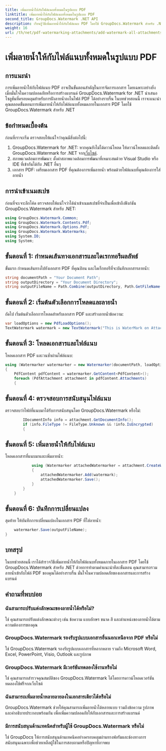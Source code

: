 ```yaml
---
title: เพิ่มลายน้ำให้กับไฟล์แนบทั้งหมดในรูปแบบ PDF
linktitle: เพิ่มลายน้ำให้กับไฟล์แนบทั้งหมดในรูปแบบ PDF
second_title: GroupDocs.Watermark .NET API
description: เรียนรู้วิธีเพิ่มลายน้ำให้กับไฟล์แนบ PDF โดยใช้ GroupDocs.Watermark สำหรับ .NET รักษาความปลอดภัยเอกสารของคุณด้วยลายน้ำแบบกำหนดเองได้อย่างง่ายดาย
weight: 16
url: /th/net/pdf-watermarking-attachments/add-watermark-all-attachments-pdf/
---
```


# เพิ่มลายน้ำให้กับไฟล์แนบทั้งหมดในรูปแบบ PDF

## การแนะนำ
การเพิ่มลายน้ำให้กับไฟล์แนบ PDF อาจเป็นขั้นตอนสำคัญในการจัดการเอกสาร โดยเฉพาะอย่างยิ่งเมื่อมั่นใจในความปลอดภัยหรือการสร้างแบรนด์ GroupDocs.Watermark for .NET นำเสนอโซลูชันที่ครอบคลุมสำหรับการฝังลายน้ำลงในไฟล์ PDF ได้อย่างราบรื่น ในบทช่วยสอนนี้ เราจะแนะนำคุณตลอดขั้นตอนการเพิ่มลายน้ำให้กับไฟล์แนบทั้งหมดภายในเอกสาร PDF โดยใช้ GroupDocs.Watermark สำหรับ .NET
## ข้อกำหนดเบื้องต้น
ก่อนที่เราจะเริ่ม ตรวจสอบให้แน่ใจว่าคุณมีสิ่งต่อไปนี้:
1.  GroupDocs.Watermark for .NET: หากคุณยังไม่ได้ดาวน์โหลด ให้ดาวน์โหลดและติดตั้ง GroupDocs.Watermark for .NET จาก[เว็บไซต์](https://releases.groupdocs.com/Watermark/net/).
2. สภาพแวดล้อมการพัฒนา: ตั้งค่าสภาพแวดล้อมการพัฒนาที่เหมาะสมด้วย Visual Studio หรือ IDE ที่เข้ากันได้กับ .NET อื่นๆ
3. เอกสาร PDF: เตรียมเอกสาร PDF ที่คุณต้องการเพิ่มลายน้ำ พร้อมด้วยไฟล์แนบที่คุณต้องการใส่ลายน้ำ

## การนำเข้าเนมสเปซ
ก่อนที่จะเจาะลึกโค้ด ตรวจสอบให้แน่ใจว่าได้นำเข้าเนมสเปซที่จำเป็นเพื่อเข้าถึงฟังก์ชัน GroupDocs.Watermark สำหรับ .NET:
```csharp
using GroupDocs.Watermark.Common;
using GroupDocs.Watermark.Contents.Pdf;
using GroupDocs.Watermark.Options.Pdf;
using GroupDocs.Watermark.Watermarks;
using System.IO;
using System;
```
## ขั้นตอนที่ 1: กำหนดเส้นทางเอกสารและไดเรกทอรีผลลัพธ์
ขั้นแรก กำหนดเส้นทางไปยังเอกสาร PDF ที่คุณป้อน และไดเร็กทอรีที่จะบันทึกเอกสารลายน้ำ:
```csharp
string documentPath = "Your Document Path";
string outputDirectory = "Your Document Directory";
string outputFileName = Path.Combine(outputDirectory, Path.GetFileName(documentPath));
```
## ขั้นตอนที่ 2: เริ่มต้นตัวเลือกการโหลดและลายน้ำ
ถัดไป เริ่มต้นตัวเลือกการโหลดสำหรับเอกสาร PDF และสร้างลายน้ำข้อความ:
```csharp
var loadOptions = new PdfLoadOptions();
TextWatermark watermark = new TextWatermark("This is WaterMark on Attachment", new Font("Arial", 19));
```
## ขั้นตอนที่ 3: โหลดเอกสารและไฟล์แนบ
โหลดเอกสาร PDF และวนซ้ำผ่านไฟล์แนบ:
```csharp
using (Watermarker watermarker = new Watermarker(documentPath, loadOptions))
{
    PdfContent pdfContent = watermarker.GetContent<PdfContent>();
    foreach (PdfAttachment attachment in pdfContent.Attachments)
    {
```
## ขั้นตอนที่ 4: ตรวจสอบการสนับสนุนไฟล์แนบ
ตรวจสอบว่าไฟล์ที่แนบมาได้รับการสนับสนุนโดย GroupDocs.Watermark หรือไม่:
```csharp
        IDocumentInfo info = attachment.GetDocumentInfo();
        if (info.FileType != FileType.Unknown && !info.IsEncrypted)
        {
```
## ขั้นตอนที่ 5: เพิ่มลายน้ำให้กับไฟล์แนบ
โหลดเอกสารที่แนบมาและเพิ่มลายน้ำ:
```csharp
            using (Watermarker attachedWatermarker = attachment.CreateWatermarker())
            {
                attachedWatermarker.Add(watermark);
                attachedWatermarker.Save();
            }
        }
    }
```
## ขั้นตอนที่ 6: บันทึกการเปลี่ยนแปลง
สุดท้าย ให้บันทึกการเปลี่ยนแปลงในเอกสาร PDF ที่ใส่ลายน้ำ:
```csharp
    watermarker.Save(outputFileName);
}
```

## บทสรุป
ในบทช่วยสอนนี้ เราได้สำรวจวิธีเพิ่มลายน้ำให้กับไฟล์แนบทั้งหมดภายในเอกสาร PDF โดยใช้ GroupDocs.Watermark สำหรับ .NET ด้วยการทำตามคำแนะนำทีละขั้นตอน คุณสามารถรวมลายน้ำเข้ากับไฟล์ PDF ของคุณได้อย่างราบรื่น มั่นใจในความปลอดภัยของเอกสารและการสร้างแบรนด์
## คำถามที่พบบ่อย
### ฉันสามารถปรับแต่งลักษณะของลายน้ำได้หรือไม่?
ใช่ คุณสามารถปรับแต่งลักษณะต่างๆ เช่น ข้อความ แบบอักษร ขนาด สี และตำแหน่งของลายน้ำได้ตามความต้องการของคุณ
### GroupDocs.Watermark รองรับรูปแบบเอกสารอื่นนอกเหนือจาก PDF หรือไม่
ใช่ GroupDocs.Watermark รองรับรูปแบบเอกสารที่หลากหลาย รวมถึง Microsoft Word, Excel, PowerPoint, Visio, Outlook และรูปภาพ
### GroupDocs.Watermark มีเวอร์ชันทดลองใช้งานหรือไม่
ใช่ คุณสามารถสำรวจคุณสมบัติของ GroupDocs.Watermark ได้โดยการดาวน์โหลดเวอร์ชันทดลองใช้ฟรีจากเว็บไซต์
### ฉันสามารถเพิ่มลายน้ำหลายลายลงในเอกสารเดียวได้หรือไม่
GroupDocs.Watermark ช่วยให้คุณสามารถเพิ่มลายน้ำได้หลายแบบ รวมถึงข้อความ รูปภาพ และคำอธิบายประกอบพร้อมกัน เพื่อเพิ่มความปลอดภัยให้กับเอกสารและการสร้างแบรนด์
### มีการสนับสนุนด้านเทคนิคสำหรับผู้ใช้ GroupDocs.Watermark หรือไม่
ใช่ GroupDocs ให้การสนับสนุนด้านเทคนิคอย่างครอบคลุมผ่านทางฟอรัมและช่องทางการสนับสนุนเฉพาะเพื่อช่วยเหลือผู้ใช้ในการสอบถามหรือปัญหาที่อาจพบ